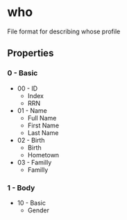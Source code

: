 # who
File format for describing whose profile
## Properties
### 0 - Basic
- 00 - ID
  - Index
  - RRN
- 01 - Name
  - Full Name
  - First Name
  - Last Name
- 02 - Birth
  - Birth
  - Hometown
- 03 - Familly
  - Familly
### 1 - Body
- 10 - Basic
  - Gender
